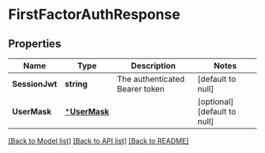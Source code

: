 # FirstFactorAuthResponse

## Properties
Name | Type | Description | Notes
------------ | ------------- | ------------- | -------------
**SessionJwt** | **string** | The authenticated Bearer token | [default to null]
**UserMask** | [***UserMask**](UserMask.md) |  | [optional] [default to null]

[[Back to Model list]](../README.md#documentation-for-models) [[Back to API list]](../README.md#documentation-for-api-endpoints) [[Back to README]](../README.md)


